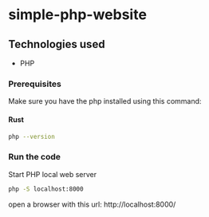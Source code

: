 # simple-php-website

## Technologies used
* PHP

### Prerequisites
Make sure you have the php installed using this command:
#### Rust
```bash script
php --version
```

### Run the code
Start PHP local web server
```bash script
php -S localhost:8000
```
open a browser with this url: http://localhost:8000/
